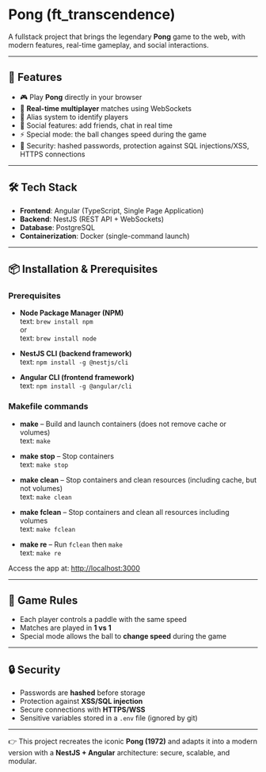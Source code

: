 # Pong (ft_transcendence)

A fullstack project that brings the legendary **Pong** game to the web, with modern features, real-time gameplay, and social interactions.  

---

## 🚀 Features

- 🎮 Play **Pong** directly in your browser  
- 👥 **Real-time multiplayer** matches using WebSockets  
- 📝 Alias system to identify players  
- 💬 Social features: add friends, chat in real time  
- ⚡ Special mode: the ball changes speed during the game  
- 🔐 Security: hashed passwords, protection against SQL injections/XSS, HTTPS connections  

---

## 🛠️ Tech Stack

- **Frontend**: Angular (TypeScript, Single Page Application)  
- **Backend**: NestJS (REST API + WebSockets)  
- **Database**: PostgreSQL  
- **Containerization**: Docker (single-command launch)  

---

## 📦 Installation & Prerequisites

### Prerequisites

- **Node Package Manager (NPM)**  
  text: `brew install npm`  
  or  
  text: `brew install node`

- **NestJS CLI (backend framework)**  
  text: `npm install -g @nestjs/cli`

- **Angular CLI (frontend framework)**  
  text: `npm install -g @angular/cli`

### Makefile commands

- **make** – Build and launch containers (does not remove cache or volumes)  
  text: `make`  

- **make stop** – Stop containers  
  text: `make stop`  

- **make clean** – Stop containers and clean resources (including cache, but not volumes)  
  text: `make clean`  

- **make fclean** – Stop containers and clean all resources including volumes  
  text: `make fclean`  

- **make re** – Run `fclean` then `make`  
  text: `make re`  

Access the app at: [http://localhost:3000](http://localhost:3000)  

---

## 🎯 Game Rules

- Each player controls a paddle with the same speed  
- Matches are played in **1 vs 1**  
- Special mode allows the ball to **change speed** during the game  

---

## 🔒 Security

- Passwords are **hashed** before storage  
- Protection against **XSS/SQL injection**  
- Secure connections with **HTTPS/WSS**  
- Sensitive variables stored in a `.env` file (ignored by git)  

---

👉 This project recreates the iconic **Pong (1972)** and adapts it into a modern version with a **NestJS + Angular** architecture: secure, scalable, and modular.  
